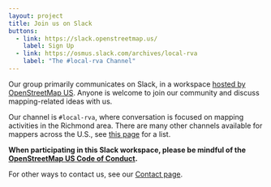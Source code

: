 ```yaml
---
layout: project
title: Join us on Slack
buttons:
  - link: https://slack.openstreetmap.us/
    label: Sign Up
  - link: https://osmus.slack.com/archives/local-rva
    label: "The #local-rva Channel"
---
```


Our group primarily communicates on Slack, in a workspace [hosted by OpenStreetMap US](https://openstreetmap.us/get-involved/slack/). Anyone is welcome to join our community and discuss mapping-related ideas with us.

Our channel is `#local-rva`, where conversation is focused on mapping activities in the Richmond area. There are many other channels available for mappers across the U.S., see [this page](https://openstreetmap.us/get-involved/slack/) for a list.

**When participating in this Slack workspace, please be mindful of the [OpenStreetMap US Code of Conduct](https://openstreetmap.us/code-of-conduct).**

For other ways to contact us, see our [Contact page](/contact).
